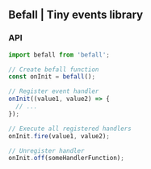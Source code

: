## Befall | Tiny events library

### API

```javascript
import befall from 'befall';

// Create befall function
const onInit = befall();

// Register event handler
onInit((value1, value2) => {
  // ...
});

// Execute all registered handlers
onInit.fire(value1, value2);

// Unregister handler
onInit.off(someHandlerFunction);
```

